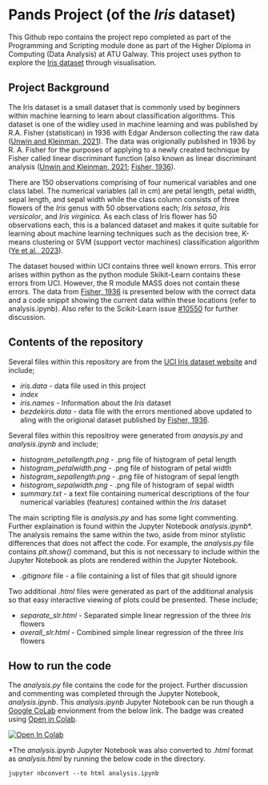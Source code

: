 # Pands Project (of the _Iris_ dataset)

This Github repo contains the project repo completed as part of the Programming and Scripting module done as part of the Higher Diploma in Computing (Data Analysis) at ATU Galway. This project uses python to explore the [Iris dataset](https://archive.ics.uci.edu/dataset/53/iris) through visualisation. 

## Project Background 
The Iris dataset is a small dataset that is commonly used by beginners within machine learning to learn about classification algorithms. This dataset is one of the widley used in machine learning and was published by R.A. Fisher (statistican) in 1936 with Edgar Anderson collecting the raw data ([Unwin and Kleinman, 2021](https://rss.onlinelibrary.wiley.com/doi/abs/10.1111/1740-9713.01589)). The data was origionally published in 1936 by R. A. Fisher for the purposes of applying to a newly created technique by Fisher called linear discriminant function (also known as linear discriminant analysis ([Unwin and Kleinman, 2021](https://rss.onlinelibrary.wiley.com/doi/abs/10.1111/1740-9713.01589); [Fisher, 1936](https://onlinelibrary.wiley.com/doi/epdf/10.1111/j.1469-1809.1936.tb02137.x)).

There are 150 observations comprising of four numerical variables and one class label. The numerical variables (all in cm) are petal length, petal width, sepal length, and sepal width while the class column consists of three flowers of the _Iris_ genus with 50 observations each; _Iris setosa_, _Iris versicolor_, and _Iris virginica_. As each class of Iris flower has 50 observations each, this is a balanced dataset and makes it quite suitable for learning about machine learning techniques such as the decision tree, K-means clustering or SVM (support vector machines) classification algorithm ([Ye et al., 2023](https://ieeexplore.ieee.org/stamp/stamp.jsp?tp=&arnumber=10456161)).

The dataset housed within UCI contains three well known errors. This error arises within python as the python module Skikit-Learn contains these errors from UCI. However, the R module MASS does not contain these errors. The data from [Fisher, 1936](https://onlinelibrary.wiley.com/doi/epdf/10.1111/j.1469-1809.1936.tb02137.x) is presented below with the correct data and a code snippit showing the current data within these locations (refer to analysis.ipynb). Also refer to the Scikit-Learn issue [#10550](https://github.com/scikit-learn/scikit-learn/issues/10550) for further discussion. 

## Contents of the repository
Several files within this repository are from the [UCI Iris dataset website](https://archive.ics.uci.edu/dataset/53/iris) and include;
- _iris.data_ - data file used in this project
-  _index_
-   _iris.names_ - Information about the _Iris_ dataset
-   _bezdekiris.data_ - data file with the errors mentioned above updated to aling with the origional dataset published by [Fisher, 1936](https://onlinelibrary.wiley.com/doi/epdf/10.1111/j.1469-1809.1936.tb02137.x).

Several files within this repositroy were generated from _anaysis.py_ and _analysis.ipynb_ and include;
- _histogram_petallength.png_ - .png file of histogram of petal length
- _histogram_petalwidth.png_ - .png file of histogram of petal width
- _histogram_sepallength.png_ - .png file of histogram of sepal length
- _histogram_sepalwidth.png_ - .png file of histogram of sepal width
- _summary.txt_ - a text file containing numerical descriptions of the four numerical variables (features) contained within the _Iris_ dataset

The main scripting file is _analysis.py_ and has some light commenting. Further explaination is found within the Jupyter Notebook _analysis.ipynb_*. The analysis remains the same within the two, aside from minor stylistic differences that does not affect the code. For example, the _analysis.py_ file contains _plt.show()_ command, but this is not necessary to include within the Jupyter Notebook as plots are rendered within the Jupyter Notebook. 

- _.gitignore_ file - a file containing a list of files that git should ignore

Two additional _.html_ files were generated as part of the additional analysis so that easy interactive viewing of plots could be presented. These include;
- _separate_slr.html_ - Separated simple linear regression of the three _Iris_ flowers
- _overall_slr.html_ - Combined simple linear regression of the three _Iris_ flowers

## How to run the code
The _analysis.py_ file contains the code for the project. Further discussion and commenting was completed through the Jupyter Notebook, _analysis.ipynb_. This _analysis.ipynb_ Jupyter Notebook can be run though a [Google CoLab](https://colab.google/) envionment from the below link. The badge was created using [Open in Colab](https://openincolab.com/). 

<a target="_blank" href="https://colab.research.google.com/github/EllenMcG/pands-project/blob/main/analysis.ipynb">
  <img src="https://colab.research.google.com/assets/colab-badge.svg" alt="Open In Colab"/>
</a>


*The _analysis.ipynb_ Jupyter Notebook was also converted to _.html_ format as _analysis.html_ by running the below code in the directory.

```
jupyter nbconvert --to html analysis.ipynb
```
